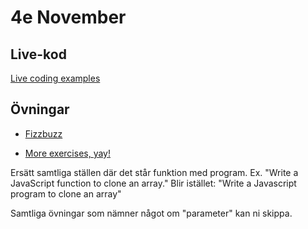 # 4e November

## Live-kod

[Live coding examples](live-coding/)

## Övningar
- [Fizzbuzz](live-coding/fizzbuzz/app.js)

- [More exercises, yay!](https://www.w3resource.com/javascript-exercises/javascript-array-exercises.php)

Ersätt samtliga ställen där det står funktion med program.
Ex. 
  "Write a JavaScript function to clone an array."
  Blir istället: "Write a Javascript program to clone an array"

Samtliga övningar som nämner något om "parameter" kan ni skippa.
